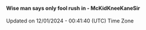 #### Wise man says only fool rush in - McKidKneeKaneSir
Updated on 12/01/2024 - 00:41:40 (UTC) Time Zone
